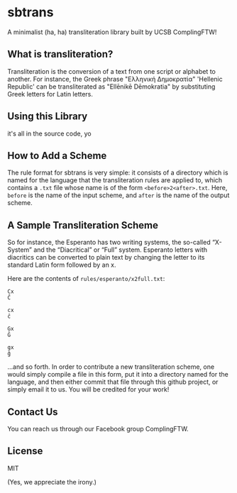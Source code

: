 sbtrans
=======

A minimalist (ha, ha) transliteration library built by UCSB ComplingFTW!

## What is transliteration?

Transliteration is the conversion of a text from one script or alphabet to another. For instance, the Greek phrase "Ελληνική Δημοκρατία" 'Hellenic Republic' can be transliterated as "Ellēnikē Dēmokratia" by substituting Greek letters for Latin letters.


## Using this Library

it's all in the source code, yo


## How to Add a Scheme

The rule format for sbtrans is very simple: it consists of a directory which is named for the language
that the transliteration rules are applied to, which contains a `.txt` file whose
name is of the form `<before>2<after>.txt`. Here, `before` is the name of the input scheme, and `after`
is the name of the output scheme. 

## A Sample Transliteration Scheme

So for instance, the Esperanto has two writing systems, the so-called
“X-System” and the “Diacritical” or “Full” system. Esperanto letters with diacritics 
can be converted to plain text by changing the letter to its standard Latin form followed by an x. 


Here are the contents of `rules/esperanto/x2full.txt`:

    Cx
    Ĉ
    
    cx
    ĉ
    
    Gx
    Ĝ
    
    gx
    ĝ


…and so forth. In order to contribute a new transliteration scheme, one would simply compile a file in this
form, put it into a directory named for the language, and then either commit that file through this github 
project, or simply email it to us. You will be credited for your work!

## Contact Us

You can reach us through our Facebook group ComplingFTW.


## License

MIT 

(Yes, we appreciate the irony.)

